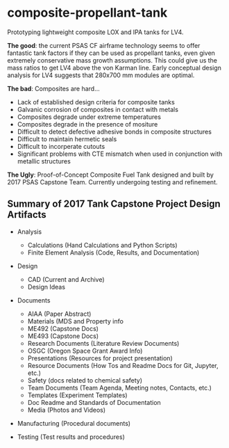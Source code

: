 # composite-propellant-tank
Prototyping lightweight composite LOX and IPA tanks for LV4.

**The good**: the current PSAS CF airframe technology seems to offer fantastic tank factors if they can be used as propellant tanks, even given extremely conservative mass growth assumptions. This could give us the mass ratios to get LV4 above the von Karman line. Early conceptual design analysis for LV4 suggests that 280x700 mm modules are optimal.

**The bad**: Composites are hard...
- Lack of established design criteria for composite tanks
- Galvanic corrosion of composites in contact with metals
- Composites degrade under extreme temperatures
- Composites degrade in the presence of mositure
- Difficult to detect defective adhesive bonds in composite structures
- Difficult to maintain hermetic seals
- Difficult to incorperate cutouts
- Significant problems with CTE mismatch when used in conjunction with metallic structures

**The Ugly**:  Proof-of-Concept Composite Fuel Tank designed and built by 2017 PSAS Capstone Team. Currently undergoing testing and refinement.



## Summary of 2017 Tank Capstone Project Design Artifacts
* Analysis
	* Calculations (Hand Calculations and Python Scripts)
	* Finite Element Analysis (Code, Results, and Documentation)

* Design 
	* CAD (Current and Archive)
	* Design Ideas

* Documents
	* AIAA (Paper Abstract)
	* Materials (MDS and Property info
	* ME492 (Capstone Docs)
	* ME493 (Capstone Docs)
	* Research Documents (Literature Review Documents)
	* OSGC (Oregon Space Grant Award Info)
	* Presentations (Resources for project presentation)
	* Resource Documents (How Tos and Readme Docs for Git, Jupyter, etc.)
	* Safety (docs related to chemical safety)
	*  Team Documents  (Team Agenda, Meeting notes, Contacts, etc.)
	*  Templates (Experiment Templates)
	*  Doc Readme and Standards of Documentation
	*  Media (Photos and Videos)
	
*  Manufacturing (Procedural documents)
*  Testing (Test results and procedures)




